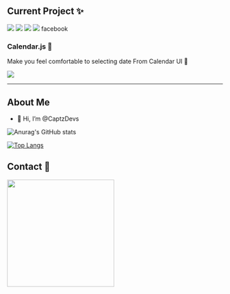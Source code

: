 ## Current Project ✨  
<img src="https://img.shields.io/badge/-HTML5-E34F26?style=flat-square&logo=html5&logoColor=white" /> <img src="https://img.shields.io/badge/-JavaScript-yellow?style=flat-square&logo=javascript&logoColor=white" />
<img src="https://img.shields.io/badge/-Nodejs-43853d?style=flat-square&logo=Node.js&logoColor=white" />
<img src="https://img.shields.io/badge/-React-45b8d8?style=flat-square&logo=react&logoColor=white" />
facebook

  



### Calendar.js 📆
Make you feel comfortable to selecting date From Calendar UI 💞

<a href="https://github.com/CaptzDevs/c-calendar.js">
  <img align="center" src="https://github-readme-stats.vercel.app/api/pin/?username=CaptzDevs&repo=c-calendar.js" />
</a>

-------

## About Me
- 👋 Hi, I’m @CaptzDevs



![Anurag's GitHub stats](https://github-readme-stats.vercel.app/api?username=CaptzDevs&show_icons=true&theme=tokyonight)  

[![Top Langs](https://github-readme-stats.vercel.app/api/top-langs/?username=CaptzDevs&layout=compact)](https://github.com/anuraghazra/github-readme-stats)

## Contact 💌
 [<img width='250' src="https://img.shields.io/badge/-Captun Siwakorn-1877F2?style=for-the-badge&logo=Facebook&logoColor=white"/>](https://www.facebook.com/CaptainSiwakorn1)
 
 
 
<!---
CaptzDevs/CaptzDevs is a ✨ special ✨ repository because its `README.md` (this file) appears on your GitHub profile.
You can click the Preview link to take a look at your changes.
--->
